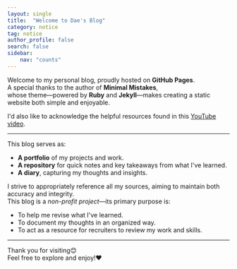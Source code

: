 ```yaml
---
layout: single
title:  "Welcome to Dae's Blog"
category: notice
tag: notice
author_profile: false
search: false
sidebar:
    nav: "counts"
---
```


Welcome to my personal blog, proudly hosted on **GitHub Pages**.  
A special thanks to the author of **Minimal Mistakes**, <br>
whose theme—powered by **Ruby** and **Jekyll**—makes creating a static website both simple and enjoyable.  

I'd also like to acknowledge the helpful resources found in this [YouTube video](https://www.youtube.com/watch?v=ACzFIAOsfpM).  

---

This blog serves as:  
- **A portfolio** of my projects and work.  
- **A repository** for quick notes and key takeaways from what I've learned.  
- **A diary**, capturing my thoughts and insights.  

I strive to appropriately reference all my sources, aiming to maintain both accuracy and integrity.  
This blog is a *non-profit project*—its primary purpose is:  
- To help me revise what I've learned.  
- To document my thoughts in an organized way.  
- To act as a resource for recruiters to review my work and skills.  

---

Thank you for visiting😊  
Feel free to explore and enjoy!❤️
